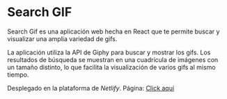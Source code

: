 # Search GIF

Search Gif es una aplicación web hecha en React que te permite buscar
y visualizar una amplia variedad de gifs.

La aplicación utiliza la API de Giphy para buscar y mostrar los gifs. Los 
resultados de búsqueda se muestran en una cuadrícula de imágenes con un tamaño
distinto,  lo que facilita la visualización de varios gifs al mismo tiempo.

Desplegado en la plataforma de *Netlify*.
Página: [Click aquí](https://lista-de-tareas-c.netlify.app/) 
